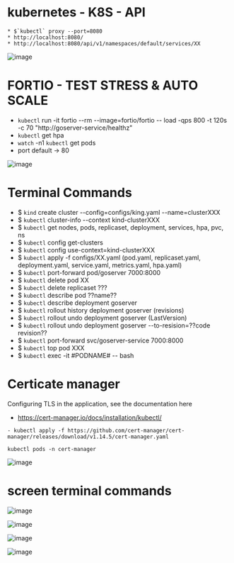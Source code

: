 # kubernetes - K8S - API
```
* $`kubectl` proxy --port=8080
* http://localhost:8080/
* http://localhost:8080/api/v1/namespaces/default/services/XX

```

![image](https://github.com/ivsonv/k8s-steps-initials/assets/63156114/bacf85c1-0726-4a03-8289-4644a9cc8539)

# FORTIO - TEST STRESS & AUTO SCALE
- `kubectl` run -it fortio --rm --image=fortio/fortio -- load -qps 800 -t 120s -c 70 "http://goserver-service/healthz"
- `kubectl` get hpa
- `watch` -n1 `kubectl` get pods
- port default -> 80

![image](https://github.com/ivsonv/k8s-steps-initials/assets/63156114/a372bc7c-b595-4771-94fc-8d0b948cfef7)

# Terminal Commands 
- $ `kind` create cluster --config=configs/king.yaml --name=clusterXXX
- $ `kubectl` cluster-info --context kind-clusterXXX
- $ `kubectl` get nodes, pods, replicaset, deployment, services, hpa, pvc, ns
- $ `kubectl` config get-clusters
- $ `kubectl` config use-context=kind-clusterXXX 
- $ `kubectl` apply -f configs/XX.yaml (pod.yaml, replicaset.yaml, deployment.yaml, service.yaml, metrics.yaml, hpa.yaml)
- $ `kubectl` port-forward pod/goserver 7000:8000
- $ `kubectl` delete pod XX
- $ `kubectl` delete replicaset ???
- $ `kubectl` describe pod ??name??
- $ `kubectl` describe deployment goserver
- $ `kubectl` rollout history deployment goserver (revisions)
- $ `kubectl` rollout undo deployment goserver (LastVersion)
- $ `kubectl` rollout undo deployment goserver --to-resision=??code revision??
- $ `kubectl` port-forward svc/goserver-service 7000:8000
- $ `kubectl` top pod XXX
- $ `kubectl` exec -it #PODNAME# -- bash

# Certicate manager
Configuring TLS in the application, see the documentation here

- https://cert-manager.io/docs/installation/kubectl/

```
- kubectl apply -f https://github.com/cert-manager/cert-manager/releases/download/v1.14.5/cert-manager.yaml
```
```
kubectl pods -n cert-manager
```
![image](https://github.com/ivsonv/k8s-steps-initials/assets/63156114/7a596d37-6553-450c-a224-690430e9a136)

# screen terminal commands

![image](https://github.com/ivsonv/k8s-steps-initials/assets/63156114/7e896790-1ea4-4922-ba21-7fa638c68d7a)

![image](https://github.com/ivsonv/k8s-steps-initials/assets/63156114/967f1d12-8170-458d-a16e-8ba5fc235906)

![image](https://github.com/ivsonv/k8s-steps-initials/assets/63156114/16698637-24a0-4b4f-b441-fecbf20fe72c)

![image](https://github.com/ivsonv/k8s-steps-initials/assets/63156114/44ca2759-b34d-4464-b0c8-dc5a0215aca9)